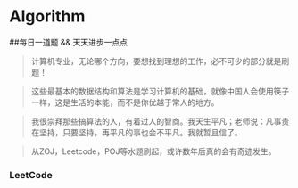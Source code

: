 # Algorithm

##每日一道题 && 天天进步一点点   

> 计算机专业，无论哪个方向，要想找到理想的工作，必不可少的部分就是刷题！

> 这些最基本的数据结构和算法是学习计算机的基础，就像中国人会使用筷子一样，这是生活的本能，而不是你优越于常人的地方。

> 我很崇拜那些搞算法的人，有着过人的智商。我天生平凡；老师说：凡事贵在坚持，只要坚持，再平凡的事也会不平凡。我就暂且信了。

> 从ZOJ，Leetcode，POJ等水题刷起，或许数年后真的会有奇迹发生。

### LeetCode   


